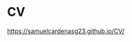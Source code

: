 # CV
<!DOCTYPE html>
<a href="https://samuelcardenasg23.github.io/CV/" target="_blank">https://samuelcardenasg23.github.io/CV/</a>
